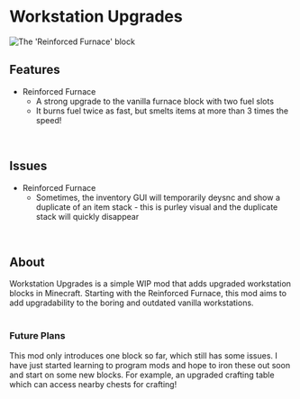 # Workstation Upgrades

![The 'Reinforced Furnace' block](https://cdn.modrinth.com/data/cached_images/1e2e2bdad442d901ebbfc41ccdbb732b2d5591ec.png)

## Features

- Reinforced Furnace
  - A strong upgrade to the vanilla furnace block with two fuel slots
  - It burns fuel twice as fast, but smelts items at more than 3 times the speed!
<br>

## Issues
- Reinforced Furnace
  - Sometimes, the inventory GUI will temporarily deysnc and show a duplicate of an item stack - this is purley visual and the duplicate stack will quickly disappear
<br>

## About

Workstation Upgrades is a simple WIP mod that adds upgraded workstation blocks in Minecraft. Starting with the Reinforced Furnace, this mod aims to add upgradability to the boring and outdated vanilla workstations.\
<br>

### Future Plans

This mod only introduces one block so far, which still has some issues. I have just started learning to program mods and hope to iron these out soon and start on some new blocks.
For example, an upgraded crafting table which can access nearby chests for crafting!
